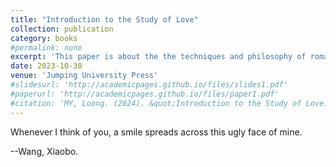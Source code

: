 ```yaml
---
title: "Introduction to the Study of Love"
collection: publication
category: books
#permalink: none
excerpt: 'This paper is about the the techniques and philosophy of romantic relationships.'
date: 2023-10-30
venue: 'Jumping University Press'
#slidesurl: 'http://academicpages.github.io/files/slides1.pdf'
#paperurl: 'http://academicpages.github.io/files/paper1.pdf'
#citation: 'MY, Loong. (2024). &quot;Introduction to the Study of Love.&quot; <i>Inventiones of Love</i>. 1(1).'
---
```


Whenever I think of you, a smile spreads across this ugly face of mine.

--Wang, Xiaobo.
